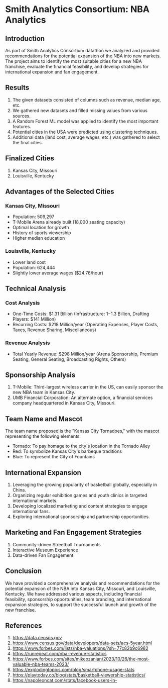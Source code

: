 # Smith Analytics Consortium: NBA Analytics

## Introduction
As part of Smith Analytics Consortium datathon we analyzed and provided recommendations for the potential expansion of the NBA into new markets. The project aims to identify the most suitable cities for a new NBA franchise, evaluate the financial feasibility, and develop strategies for international expansion and fan engagement.

## Results
1. The given datasets consisted of columns such as revenue, median age, etc.
2. We gathered new datasets and filled missing values from various sources.
3. A Random Forest ML model was applied to identify the most important features.
4. Potential cities in the USA were predicted using clustering techniques.
5. Additional data (land cost, average wages, etc.) was gathered to select the final cities.

## Finalized Cities
1. Kansas City, Missouri
2. Louisville, Kentucky

## Advantages of the Selected Cities
### Kansas City, Missouri
- Population: 509,297
- T-Mobile Arena already built (18,000 seating capacity)
- Optimal location for growth
- History of sports viewership
- Higher median education

### Louisville, Kentucky
- Lower land cost
- Population: 624,444
- Slightly lower average wages ($24.76/hour)

## Technical Analysis
### Cost Analysis
- One-Time Costs: $1.31 Billion (Infrastructure: $1-$1.3 Billion, Drafting Players: $141 Million)
- Recurring Costs: $218 Million/year (Operating Expenses, Player Costs, Taxes, Revenue Sharing, Miscellaneous)

### Revenue Analysis
- Total Yearly Revenue: $298 Million/year (Arena Sponsorship, Premium Seating, General Seating, Broadcasting Rights, Others)

## Sponsorship Analysis
1. T-Mobile: Third-largest wireless carrier in the US, can easily sponsor the new NBA team in Kansas City.
2. UMB Financial Corporation: An alternate option, a financial services company headquartered in Kansas City, Missouri.

## Team Name and Mascot
The team name proposed is the "Kansas City Tornadoes," with the mascot representing the following elements:
- Tornado: To pay homage to the city's location in the Tornado Alley
- Red: To symbolize Kansas City's barbeque traditions
- Blue: To represent the City of Fountains

## International Expansion
1. Leveraging the growing popularity of basketball globally, especially in China.
2. Organizing regular exhibition games and youth clinics in targeted international markets.
3. Developing localized marketing and content strategies to engage international fans.
4. Exploring international sponsorship and partnership opportunities.

## Marketing and Fan Engagement Strategies
1. Community-driven Streetball Tournaments
2. Interactive Museum Experience
3. Data-driven Fan Engagement

## Conclusion
We have provided a comprehensive analysis and recommendations for the potential expansion of the NBA into Kansas City, Missouri, and Louisville, Kentucky. We have addressed various aspects, including financial feasibility, sponsorship opportunities, team branding, and international expansion strategies, to support the successful launch and growth of the new franchise.

## References
1. https://data.census.gov
2. https://www.census.gov/data/developers/data-sets/acs-5year.html
3. https://www.forbes.com/lists/nba-valuations/?sh=77c82b9c6982
4. https://runrepeat.com/nba-revenue-statistics
5. https://www.forbes.com/sites/mikeozanian/2023/10/26/the-most-valuable-nba-teams-2023/
6. https://explodingtopics.com/blog/smartphone-usage-stats
7. https://playtoday.co/blog/stats/basketball-viewership-statistics/
8. https://napoleoncat.com/stats/facebook-users-in-
